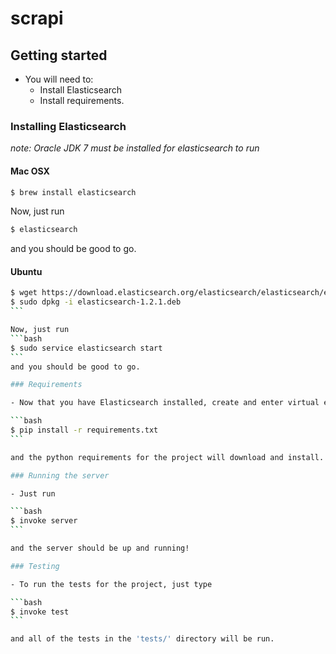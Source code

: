 scrapi
======

## Getting started

- You will need to:
    - Install Elasticsearch
    - Install requirements.

### Installing Elasticsearch
_note: Oracle JDK 7 must be installed for elasticsearch to run_

#### Mac OSX

```bash
$ brew install elasticsearch
```

Now, just run 
```bash
$ elasticsearch
```
and you should be good to go.

#### Ubuntu 

````bash
$ wget https://download.elasticsearch.org/elasticsearch/elasticsearch/elasticsearch-1.2.1.deb 
$ sudo dpkg -i elasticsearch-1.2.1.deb
```

Now, just run 
```bash
$ sudo service elasticsearch start
```
and you should be good to go.

### Requirements

- Now that you have Elasticsearch installed, create and enter virtual environment for scrapi, and go to the top level project directory. From there, run 

```bash
$ pip install -r requirements.txt
```

and the python requirements for the project will download and install. 

### Running the server

- Just run 

```bash
$ invoke server
```

and the server should be up and running!

### Testing

- To run the tests for the project, just type

```bash 
$ invoke test
```

and all of the tests in the 'tests/' directory will be run. 
